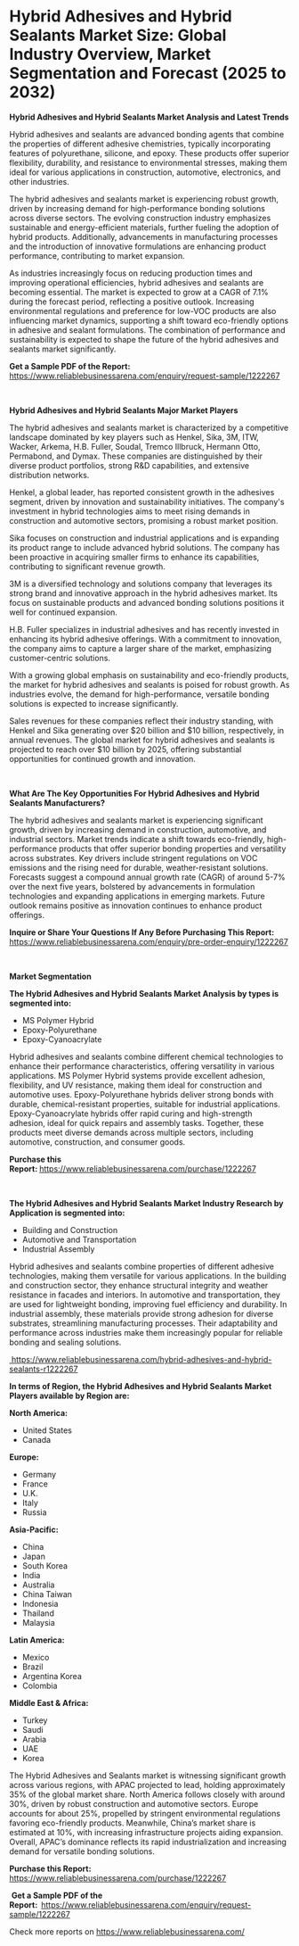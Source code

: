 <p><h1>Hybrid Adhesives and Hybrid Sealants Market Size: Global Industry Overview, Market Segmentation and Forecast (2025 to 2032)</h1></p><p><strong>Hybrid Adhesives and Hybrid Sealants Market Analysis and Latest Trends</strong></p>
<p><p>Hybrid adhesives and sealants are advanced bonding agents that combine the properties of different adhesive chemistries, typically incorporating features of polyurethane, silicone, and epoxy. These products offer superior flexibility, durability, and resistance to environmental stresses, making them ideal for various applications in construction, automotive, electronics, and other industries. </p><p>The hybrid adhesives and sealants market is experiencing robust growth, driven by increasing demand for high-performance bonding solutions across diverse sectors. The evolving construction industry emphasizes sustainable and energy-efficient materials, further fueling the adoption of hybrid products. Additionally, advancements in manufacturing processes and the introduction of innovative formulations are enhancing product performance, contributing to market expansion.</p><p>As industries increasingly focus on reducing production times and improving operational efficiencies, hybrid adhesives and sealants are becoming essential. The market is expected to grow at a CAGR of 7.1% during the forecast period, reflecting a positive outlook. Increasing environmental regulations and preference for low-VOC products are also influencing market dynamics, supporting a shift toward eco-friendly options in adhesive and sealant formulations. The combination of performance and sustainability is expected to shape the future of the hybrid adhesives and sealants market significantly.</p></p>
<p><strong>Get a Sample PDF of the Report:&nbsp;</strong> <a href="https://www.reliablebusinessarena.com/enquiry/request-sample/1222267?utm_campaign=2530&utm_medium=2&utm_source=Github&utm_content=ia&utm_term=04042025&utm_id=hybrid-adhesives-and-hybrid-sealants">https://www.reliablebusinessarena.com/enquiry/request-sample/1222267</a></p>
<p>&nbsp;</p>
<p><strong>Hybrid Adhesives and Hybrid Sealants Major Market Players</strong></p>
<p><p>The hybrid adhesives and sealants market is characterized by a competitive landscape dominated by key players such as Henkel, Sika, 3M, ITW, Wacker, Arkema, H.B. Fuller, Soudal, Tremco Illbruck, Hermann Otto, Permabond, and Dymax. These companies are distinguished by their diverse product portfolios, strong R&D capabilities, and extensive distribution networks.</p><p>Henkel, a global leader, has reported consistent growth in the adhesives segment, driven by innovation and sustainability initiatives. The company's investment in hybrid technologies aims to meet rising demands in construction and automotive sectors, promising a robust market position.</p><p>Sika focuses on construction and industrial applications and is expanding its product range to include advanced hybrid solutions. The company has been proactive in acquiring smaller firms to enhance its capabilities, contributing to significant revenue growth.</p><p>3M is a diversified technology and solutions company that leverages its strong brand and innovative approach in the hybrid adhesives market. Its focus on sustainable products and advanced bonding solutions positions it well for continued expansion.</p><p>H.B. Fuller specializes in industrial adhesives and has recently invested in enhancing its hybrid adhesive offerings. With a commitment to innovation, the company aims to capture a larger share of the market, emphasizing customer-centric solutions.</p><p>With a growing global emphasis on sustainability and eco-friendly products, the market for hybrid adhesives and sealants is poised for robust growth. As industries evolve, the demand for high-performance, versatile bonding solutions is expected to increase significantly.</p><p>Sales revenues for these companies reflect their industry standing, with Henkel and Sika generating over $20 billion and $10 billion, respectively, in annual revenues. The global market for hybrid adhesives and sealants is projected to reach over $10 billion by 2025, offering substantial opportunities for continued growth and innovation.</p></p>
<p>&nbsp;</p>
<p><strong>What Are The Key Opportunities For Hybrid Adhesives and Hybrid Sealants Manufacturers?</strong></p>
<p><p>The hybrid adhesives and sealants market is experiencing significant growth, driven by increasing demand in construction, automotive, and industrial sectors. Market trends indicate a shift towards eco-friendly, high-performance products that offer superior bonding properties and versatility across substrates. Key drivers include stringent regulations on VOC emissions and the rising need for durable, weather-resistant solutions. Forecasts suggest a compound annual growth rate (CAGR) of around 5-7% over the next five years, bolstered by advancements in formulation technologies and expanding applications in emerging markets. Future outlook remains positive as innovation continues to enhance product offerings.</p></p>
<p><strong>Inquire or Share Your Questions If Any Before Purchasing This Report:</strong> <a href="https://www.reliablebusinessarena.com/enquiry/pre-order-enquiry/1222267?utm_campaign=2530&utm_medium=2&utm_source=Github&utm_content=ia&utm_term=04042025&utm_id=hybrid-adhesives-and-hybrid-sealants">https://www.reliablebusinessarena.com/enquiry/pre-order-enquiry/1222267</a></p>
<p>&nbsp;</p>
<p><strong>Market Segmentation</strong></p>
<p><strong>The Hybrid Adhesives and Hybrid Sealants Market Analysis by types is segmented into:</strong></p>
<p><ul><li>MS Polymer Hybrid</li><li>Epoxy-Polyurethane</li><li>Epoxy-Cyanoacrylate</li></ul></p>
<p><p>Hybrid adhesives and sealants combine different chemical technologies to enhance their performance characteristics, offering versatility in various applications. MS Polymer Hybrid systems provide excellent adhesion, flexibility, and UV resistance, making them ideal for construction and automotive uses. Epoxy-Polyurethane hybrids deliver strong bonds with durable, chemical-resistant properties, suitable for industrial applications. Epoxy-Cyanoacrylate hybrids offer rapid curing and high-strength adhesion, ideal for quick repairs and assembly tasks. Together, these products meet diverse demands across multiple sectors, including automotive, construction, and consumer goods.</p></p>
<p><strong>Purchase this Report:&nbsp;</strong><a href="https://www.reliablebusinessarena.com/purchase/1222267?utm_campaign=2530&utm_medium=2&utm_source=Github&utm_content=ia&utm_term=04042025&utm_id=hybrid-adhesives-and-hybrid-sealants">https://www.reliablebusinessarena.com/purchase/1222267</a></p>
<p>&nbsp;</p>
<p><strong>The Hybrid Adhesives and Hybrid Sealants Market Industry Research by Application is segmented into:</strong></p>
<p><ul><li>Building and Construction</li><li>Automotive and Transportation</li><li>Industrial Assembly</li></ul></p>
<p><p>Hybrid adhesives and sealants combine properties of different adhesive technologies, making them versatile for various applications. In the building and construction sector, they enhance structural integrity and weather resistance in facades and interiors. In automotive and transportation, they are used for lightweight bonding, improving fuel efficiency and durability. In industrial assembly, these materials provide strong adhesion for diverse substrates, streamlining manufacturing processes. Their adaptability and performance across industries make them increasingly popular for reliable bonding and sealing solutions.</p></p>
<p><a href="https://www.reliablebusinessarena.com/hybrid-adhesives-and-hybrid-sealants-r1222267?utm_campaign=2530&utm_medium=2&utm_source=Github&utm_content=ia&utm_term=04042025&utm_id=hybrid-adhesives-and-hybrid-sealants">&nbsp;https://www.reliablebusinessarena.com/hybrid-adhesives-and-hybrid-sealants-r1222267</a></p>
<p><strong>In terms of Region, the Hybrid Adhesives and Hybrid Sealants Market Players available by Region are:</strong></p>
<p>
    <p> <strong> North America: </strong>
        <ul>
            <li>United States</li>
            <li>Canada</li>
        </ul>
        </p> 
    <p> <strong> Europe: </strong>
        <ul>
            <li>Germany</li>
            <li>France</li>
            <li>U.K.</li>
            <li>Italy</li>
            <li>Russia</li>
        </ul>
        </p> 
    <p> <strong> Asia-Pacific: </strong>
        <ul>
            <li>China</li>
            <li>Japan</li>
            <li>South Korea</li>
            <li>India</li>
            <li>Australia</li>
            <li>China Taiwan</li>
            <li>Indonesia</li>
            <li>Thailand</li>
            <li>Malaysia</li>
        </ul>
        </p> 
    <p> <strong> Latin America: </strong>
        <ul>
            <li>Mexico</li>
            <li>Brazil</li>
            <li>Argentina Korea</li>
            <li>Colombia</li>
        </ul>
        </p> 
    <p> <strong> Middle East & Africa: </strong>
        <ul>
            <li>Turkey</li>
            <li>Saudi</li>
            <li>Arabia</li>
            <li>UAE</li>
            <li>Korea</li>
        </ul>
    </p>
    </p>
<p><p>The Hybrid Adhesives and Sealants market is witnessing significant growth across various regions, with APAC projected to lead, holding approximately 35% of the global market share. North America follows closely with around 30%, driven by robust construction and automotive sectors. Europe accounts for about 25%, propelled by stringent environmental regulations favoring eco-friendly products. Meanwhile, China’s market share is estimated at 10%, with increasing infrastructure projects aiding expansion. Overall, APAC’s dominance reflects its rapid industrialization and increasing demand for versatile bonding solutions.</p></p>
<p><strong>Purchase this Report: </strong><a href="https://www.reliablebusinessarena.com/purchase/1222267?utm_campaign=2530&utm_medium=2&utm_source=Github&utm_content=ia&utm_term=04042025&utm_id=hybrid-adhesives-and-hybrid-sealants">https://www.reliablebusinessarena.com/purchase/1222267</a></p>
<p>&nbsp;<strong>Get a Sample PDF of the Report:&nbsp;&nbsp;</strong><a href="https://www.reliablebusinessarena.com/enquiry/request-sample/1222267?utm_campaign=2530&utm_medium=2&utm_source=Github&utm_content=ia&utm_term=04042025&utm_id=hybrid-adhesives-and-hybrid-sealants">https://www.reliablebusinessarena.com/enquiry/request-sample/1222267</a></p>
<p><strong></strong></p>
<p>Check more reports on <a href="https://www.reliablebusinessarena.com/?utm_campaign=2530&utm_medium=2&utm_source=Github&utm_content=ia&utm_term=04042025&utm_id=hybrid-adhesives-and-hybrid-sealants">https://www.reliablebusinessarena.com/</a></p>